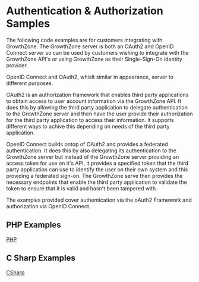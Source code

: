# Authentication & Authorization Samples

The following code examples are for customers integrating with GrowthZone. The GrowthZone server is both an OAuth2 and OpenID Connect server so can be used by customers wishing to integrate with the GrowthZone API's or using GrowthZone as their Single-Sign-On identity provider. 

OpenID Connect and OAuth2, whislt similar in appearance, server to different purposes. 

OAuth2 is an authorization framework that enables third party applications to obtain access to user account information via the GrowthZone API. It does this by allowing the third party application to delegate authentication to the GrowthZone server and then have the user provide their authorization for the third party application to access their information. It supports different ways to achive this depending on needs of the third party application.

OpenID Connect builds ontop of OAuth2 and provides a federated authentication. It does this by also delegating its authentication to the GrowthZone server but instead of the GrowthZone server providing an access token for use on it's API, it provides a specified token that the third party application can use to identify the user on their own system and this providing a federated sign-on. The GrowthZone serve then provides the necessary endpoints that enable the third party application to validate the token to ensure that it is valid and hasn't been tampered with.

The examples provided cover authentication via the oAuth2 Framework and authorization via OpenID Connect. 

## PHP Examples

[PHP](PHP/)

## C Sharp Examples

[CSharp](CSharp/)
